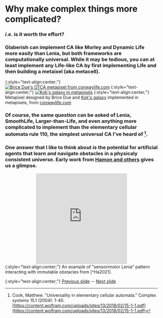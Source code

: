# Why make complex things more complicated?

### _i.e._ is it worth the effort? 

### Glaberish can implement CA like Morley and Dynamic Life more easily than Lenia, but both frameworks are computationally universal. While it may be tedious, you can at least implement any Life-like CA by first implementing Life and then building a metaixel (aka metacell).

{:style="text-align:center;"}
[![Brice Due's OTCA metapixel from conwaylife.com](https://web.archive.org/web/20220228132429/https://conwaylife.com/w/images/3/3a/Otcametapixel.png)](https://conwaylife.com/wiki/OTCA_metapixel)
{:style="text-align:center;"}
[![Kok's galaxy in metapixels](https://web.archive.org/web/20220311083041/https://conwaylife.com/w/images/1/13/Otcametapixel_galaxy.png)](https://conwaylife.com/wiki/OTCA_metapixel)
{:style="text-align:center;"}
Metapixel designed by Brice Due and [Kok's galaxy](https://conwaylife.com/wiki/Kok's_galaxy) implemented in metapixels, from [conwaylife.com](https://conwaylife.com/wiki/OTCA_metapixel)

### Of course, the same question can be asked of Lenia, SmoothLife, Larger-than-Life, and even anything more complicated to implement than the elementary cellular automata rule 110, the simplest universal CA I've heard of [^Co2004].  

### One answer that I like to think about is the potential for artificial agents that learn and navigate obstacles in a physicaly consistent universe. Early work from [Hamon and others](https://developmentalsystems.org/sensorimotor-lenia) gives us a glimpse. 

<div align="center">
<embed src="https://web.archive.org/web/20220611163325/https://developmentalsystems.org/sensorimotor-lenia/public/resultObstacle.mp4" autostart="false" height="300" width="300">
</div>
{:style="text-align:center;"} An example of "sensorimotor Lenia" pattern interacting with immutable obstacles from [^Ha2021]. 

[^Co2004]: Cook, Matthew. "Universality in elementary cellular automata." Complex systems 15.1 (2004): 1-40. [https://content.wolfram.com/uploads/sites/13/2018/02/15-1-1.pdf](https://content.wolfram.com/uploads/sites/13/2018/02/15-1-1.pdf)

[^Ha2021]: Hamon _et al._ 2022 [https://developmentalsystems.org/sensorimotor-lenia](https://developmentalsystems.org/sensorimotor-lenia)

{:style="text-align:center;"}
[Previous slide](https://rivesunder.github.io/yuca/g_slide_001) -- [Next slide](https://rivesunder.github.io/yuca/g_slide_003)
